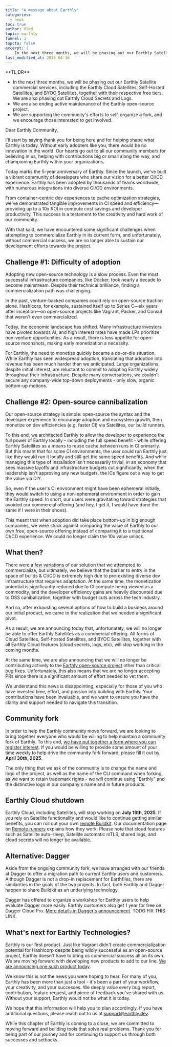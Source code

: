 ```yaml
---
title: "A message about Earthly"
categories:
  - news
toc: true
author: Vlad
topic: earthly
funnel: 3
topcta: false
excerpt: |
    In the next three months, we will be phasing out our Earthly Satellite commercial services, including the Earthly Cloud Satellites, Self-Hosted Satellites, and BYOC Satellites, together with their respective free tiers. We are also phasing out Earthly Cloud Secrets and Logs.
last_modified_at: 2025-04-16
---
```

<!-- vale HouseStyle.Spacing = NO -->
<div class="notice--info">
**TL;DR**

- In the next three months, we will be phasing out our Earthly Satellite commercial services, including the Earthly Cloud Satellites, Self-Hosted Satellites, and BYOC Satellites, together with their respective free tiers. We are also phasing out Earthly Cloud Secrets and Logs.
- We are also ending active maintenance of the Earthly open-source project.
- We are supporting the community's efforts to self-organize a fork, and we encourage those interested to get involved.

</div>
<!-- vale HouseStyle.Spacing = YES -->

Dear Earthly Community,

I'll start by saying thank you for being here and for helping shape what Earthly is today. Without early adopters like you, there would be no innovation in the world. Our hearts go out to all our community members for believing in us, helping with contributions big or small along the way, and championing Earthly within your organizations.

Today marks the 5-year anniversary of Earthly. Since the launch, we've built a vibrant community of developers who share our vision for a better CI/CD experience. Earthly has been adopted by thousands of teams worldwide, with numerous integrations into diverse CI/CD environments.

From container-centric dev experiences to cache optimization strategies, we've demonstrated tangible improvements in CI speed and efficiency—providing up to a 10x ROI in compute cost savings and developer productivity. This success is a testament to the creativity and hard work of our community.

With that said, we have encountered some significant challenges when attempting to commercialize Earthly in its current form, and unfortunately, without commercial success, we are no longer able to sustain our development efforts towards the project.

## Challenge #1: Difficulty of adoption

Adopting new open-source technology is a slow process. Even the most successful infrastructure companies, like Docker, took nearly a decade to become mainstream. Despite their technical brilliance, finding a commercialization path was challenging.

In the past, venture-backed companies could rely on open-source traction alone. Hashicorp, for example, sustained itself up to Series C—six years after inception—on open-source projects like Vagrant, Packer, and Consul that weren't even commercialized.

Today, the economic landscape has shifted. Many infrastructure investors have pivoted towards AI, and high interest rates have made LPs prioritize non-venture opportunities. As a result, there is less appetite for open-source moonshots, making early monetization a necessity.

For Earthly, the need to monetize quickly became a do-or-die situation. While Earthly has seen widespread adoption, translating that adoption into revenue has been much harder than we anticipated. Large organizations, despite initial interest, are reluctant to commit to adopting Earthly widely throughout their infrastructure. Despite many conversations, we couldn't secure any company-wide top-down deployments - only slow, organic bottom-up motions.

## Challenge #2: Open-source cannibalization

Our open-source strategy is simple: open-source the syntax and the developer experience to encourage adoption and ecosystem growth, then monetize on dev efficiencies (e.g. faster CI) via Satellites, our build runners.

To this end, we architected Earthly to allow the developer to experience the full power of Earthly locally - including the full speed benefit - while offering Earthly Satellites as a means to reuse cache between runs in CI primarily. But this meant that for some CI environments, the user could run Earthly just like they would run it locally and still get the same speed benefits. And while managing this type of installation isn't necessarily trivial, in an economy that sees massive layoffs and infrastructure budgets cut significantly, when the leadership isn't approving any new budgets, the ICs figure out a way to get the value via DIY.

So, even if the user's CI environment might have been ephemeral initially, they would switch to using a non-ephemeral environment in order to gain the Earthly speed. In short, our users were gravitating toward strategies that avoided our commercial offering (and hey, I get it, I would have done the same if I were in their shoes).

This meant that when adoption did take place bottom-up in big enough companies, we were stuck against comparing the value of Earthly to our own free, open-source offering instead of comparing it to a traditional CI/CD experience. We could no longer claim the 10x value unlock.

## What then?

There were [a few variations](https://earthly.dev/blog/shutting-down-earthly-ci/) of our solution that we attempted to commercialize, but ultimately, we believe that the barrier to entry in the space of builds & CI/CD is extremely high due to pre-existing diverse dev infrastructure that requires adaptation. At the same time, the monetization potential is significantly reduced due to CI compute being viewed as a commodity, and the developer efficiency gains are heavily discounted due to OSS canibalization, together with budget cuts across the tech industry.

And so, after exhausting several options of how to build a business around our initial product, we came to the realization that we needed a significant pivot.

As a result, we are announcing today that, unfortunately, we will no longer be able to offer Earthly Satellites as a commercial offering. All forms of Cloud Satellites, Self-hosted Satellites, and BYOC Satellites, together with all Earthly Cloud features (cloud secrets, logs, etc), will stop working in the coming months.

At the same time, we are also announcing that we will no longer be contributing actively to the [Earthly open-source project](https://github.com/earthly/earthly) other than critical bug fixes. Unfortunately, this also means that we are no longer accepting PRs since there is a significant amount of effort needed to vet them.

We understand this news is disappointing, especially for those of you who have invested time, effort, and passion into building with Earthly. Your contributions have been invaluable, and we want to ensure you have the clarity and support needed to navigate this transition.

## Community fork

In order to help the Earthly community move forward, we are looking to bring together everyone who would be willing to help maintain a community fork of Earthly. To this end, [we have put together a form where you can register interest](https://forms.gle/CMda8gNFUvmPc4Eu8). If you would be willing to provide some amount of your time weekly to help drive the community fork forward, please fill it out by **April 30th, 2025**.

The only thing that we ask of the community is to change the name and logo of the project, as well as the name of the CLI command when forking, as we want to retain trademark rights - we will continue using "Earthly" and the distinctive logo in our company's name and in future products.

## Earthly Cloud shutdown

Earthly Cloud, including Satellites, will stop working on **July 16th, 2025**. If you rely on Satellite functionality and would like to continue getting similar benefits, you can roll out your own [remote Buildkit](https://docs.earthly.dev/ci-integration/remote-buildkit). Our documentation page on [Remote runners](https://docs.earthly.dev/docs/remote-runners) explains how they work. Please note that cloud features such as Satellite auto-sleep, Satellite automatic mTLS, shared logs, and cloud secrets will no longer be available.

## Alternative: Dagger

Aside from the ongoing community fork, we have arranged with our friends at Dagger to offer a migration path to current Earthly users and customers. Although Dagger is not a drop-in replacement for Earthfiles, there are similarities in the goals of the two projects. In fact, both Earthly and Dagger happen to share Buildkit as an underlying technology.

Dagger has offered to organize a workshop for Earthly users to help evaluate Dagger more easily. Earthly customers also get 1 year for free on Dagger Cloud Pro. [More details in Dagger's announcement](https://dagger.io/). TODO FIX THIS LINK.

## What's next for Earthly Technologies?

Earthly is our first product. Just like Vagrant didn't create commercialization potential for Hashicorp despite being wildly successful as an open-source project, Earthly doesn't have to bring us commercial success all on its own. We are moving forward with developing new products to add to our line. [We are announcing one such product today](/blog/lunar-launch).

We know this is not the news you were hoping to hear. For many of you, Earthly has been more than just a tool - it's been a part of your workflow, your creativity, and your successes. We deeply value every bug report, contribution, feature request, and piece of feedback you've shared with us. Without your support, Earthly would not be what it is today.

We hope that this information will help you to plan accordingly. If you have additional questions, please reach out to us at [support@earthly.dev](mailto:support@earthly.dev).

While this chapter of Earthly is coming to a close, we are committed to moving forward and building tools that solve real problems. Thank you for being part of our journey and for continuing to support us through both successes and setbacks.
